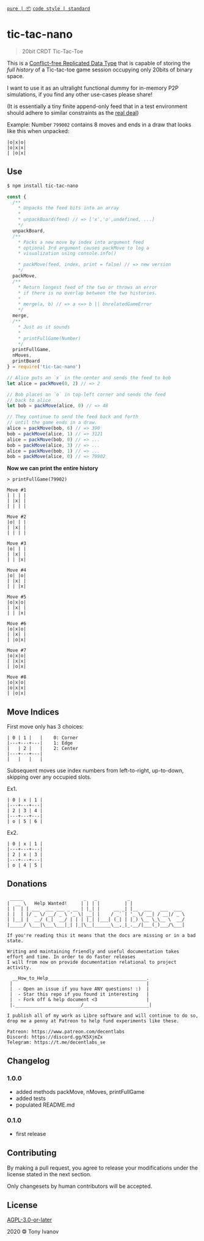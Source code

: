 [`pure | 📦`](https://github.com/telamon/create-pure)
[`code style | standard`](https://standardjs.com/)
# tic-tac-nano

> 20bit CRDT Tic-Tac-Toe

This is a [Conflict-free Replicated Data Type](https://en.wikipedia.org/wiki/Conflict-free_replicated_data_type) that is capable of storing
the _full history_ of a Tic-tac-toe game session occupying only 20bits of binary space.

I want to use it as an ultralight functional dummy for in-memory P2P simulations,
if you find any other use-cases please share!

(It is essentially a tiny finite append-only feed that in a test environment should adhere to similar constraints as the [real deal](mafintosh/hypercore))

Example: Number `799002` contains 8 moves and ends in a draw that looks like this
when unpacked:
```
|o|x|o|
|o|x|x|
| |o|x|
```


## Use

```bash
$ npm install tic-tac-nano
```

```js
const {
  /**
    * Unpacks the feed bits into an array
    *
    * unpackBoard(feed) // => ['x','o',undefined, ...]
    */
  unpackBoard,
  /**
    * Packs a new move by index into argument feed
    * optional 3rd argument causes packMove to log a
    * visualization using console.info()

    * packMove(feed, index, print = false) // => new version
    */
  packMove,
  /**
    * Return longest feed of the two or throws an error
    * if there is no overlap between the two histories.
    *
    * merge(a, b) // => a <=> b || UnrelatedGameError
    */
  merge,
  /**
    * Just as it sounds
    *
    * printFullGame(Number)
    */
  printFullGame,
  nMoves,
  printBoard
} = require('tic-tac-nano')

// Alice puts an `x` in the center and sends the feed to bob
let alice = packMove(0, 2) // => 2

// Bob places an `o` in top-left corner and sends the feed
// back to alice
let bob = packMove(alice, 0) // => 48

// They continue to send the feed back and forth
// until the game ends in a draw.
alice = packMove(bob, 6) // => 390
bob = packMove(alice, 1) // => 3121
alice = packMove(bob, 0) // => ...
bob = packMove(alice, 3) // => ...
alice = packMove(bob, 1) // => ...
bob = packMove(alice, 0) // => 79902
```

**Now we can print the entire history**

```
> printFullGame(79902)

Move #1
| | | |
| |x| |
| | | |

Move #2
|o| | |
| |x| |
| | | |

Move #3
|o| | |
| |x| |
| | |x|

Move #4
|o| |o|
| |x| |
| | |x|

Move #5
|o|x|o|
| |x| |
| | |x|

Move #6
|o|x|o|
| |x| |
| |o|x|

Move #7
|o|x|o|
| |x|x|
| |o|x|

Move #8
|o|x|o|
|o|x|x|
| |o|x|
```

## Move Indices

First move only has 3 choices:

```
| 0 | 1 |   |    0: Corner
|---+---+---|    1: Edge
|   | 2 |   |    2: Center
|---+---+---|
|   |   |   |
```

Subsequent moves use index numbers from left-to-right, up-to-down,
skipping over any occupied slots.

Ex1.

```
| 0 | x | 1 |
|---+---+---|
| 2 | 3 | 4 |
|---+---+---|
| o | 5 | 6 |
```

Ex2.

```
| 0 | x | 1 |
|---+---+---|
| 2 | x | 3 |
|---+---+---|
| o | 4 | 5 |
```

## Donations

```ad
 _____                      _   _           _
|  __ \   Help Wanted!     | | | |         | |
| |  | | ___  ___ ___ _ __ | |_| |     __ _| |__  ___   ___  ___
| |  | |/ _ \/ __/ _ \ '_ \| __| |    / _` | '_ \/ __| / __|/ _ \
| |__| |  __/ (_|  __/ | | | |_| |___| (_| | |_) \__ \_\__ \  __/
|_____/ \___|\___\___|_| |_|\__|______\__,_|_.__/|___(_)___/\___|

If you're reading this it means that the docs are missing or in a bad state.

Writing and maintaining friendly and useful documentation takes
effort and time. In order to do faster releases
I will from now on provide documentation relational to project activity.

  __How_to_Help____________________________________.
 |                                                 |
 |  - Open an issue if you have ANY questions! :)  |
 |  - Star this repo if you found it interesting   |
 |  - Fork off & help document <3                  |
 |.________________________/________________________|

I publish all of my work as Libre software and will continue to do so,
drop me a penny at Patreon to help fund experiments like these.

Patreon: https://www.patreon.com/decentlabs
Discord: https://discord.gg/K5XjmZx
Telegram: https://t.me/decentlabs_se
```


## Changelog

### 1.0.0
- added methods packMove, nMoves, printFullGame
- added tests
- populated README.md
### 0.1.0
- first release

## Contributing

By making a pull request, you agree to release your modifications under
the license stated in the next section.

Only changesets by human contributors will be accepted.

## License

[AGPL-3.0-or-later](./LICENSE)

2020 &#x1f12f; Tony Ivanov
